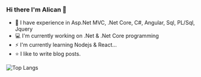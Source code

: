 ### Hi there I'm Alican 👋
- 🔭 I have experience in Asp.Net MVC, .Net Core, C#, Angular, Sql, PL/Sql, Jquery
- :computer: I'm currently working on .Net & .Net Core programming
- ⚡ I'm currently learning Nodejs & React...
- :star: I like to write blog posts.


![Top Langs](https://github-readme-stats.vercel.app/api/top-langs/?username=alicancevik&layout=compact)

<!--
**alicancevik/alicancevik** is a ✨ _special_ ✨ repository because its `README.md` (this file) appears on your GitHub profile.

Here are some ideas to get you started:

- 🔭 I’m currently working on ...
- 🌱 I’m currently learning ...
- 👯 I’m looking to collaborate on ...
- 🤔 I’m looking for help with ...
- 💬 Ask me about ...
- 📫 How to reach me: ...
- 😄 Pronouns: ...
- ⚡ Fun fact: ...
-->
